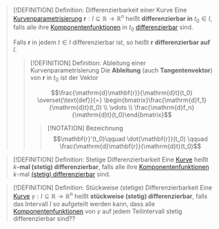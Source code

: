 >[!DEFINITION] Definition: Differenzierbarkeit einer Kurve
>Eine [Kurvenparametrisierung](../Kurve.md) $\mathbf{r}: I \subseteq \mathbb{R} \to \mathbb{R}^n$ heißt **differenzierbar in** $t_0\in I$, falls alle ihre [Komponentenfunktionen](../../Reelle%20Funktion%20mehrerer%20Veränderlicher.md) in $t_0$ [differenzierbar](../../../../Eindimensionale%20Analysis/Differentiation/Ableitung%20und%20Differenzierbarkeit.md) sind.
>
>Falls $\mathbf{r}$ in jedem $t\in I$ differenzierbar ist, so heißt $\mathbf{r}$ **differenzierbar auf** $I$.
>
>>[!DEFINITION] Definition: Ableitung einer Kurvenparametrisierung
>>Die **Ableitung** (auch **Tangentenvektor**) von $\mathbf{r}$ in $t_0$ ist der Vektor
>>
>>$$\frac{\mathrm{d}\mathbf{r}}{\mathrm{d}t}(t_0) \overset{\text{def}}{=} \begin{bmatrix}\frac{\mathrm{d}f_1}{\mathrm{d}t}(t_0) \\ \vdots \\ \frac{\mathrm{d}f_n}{\mathrm{d}t}(t_0)\end{bmatrix}$$
>>
>>
>>>[!NOTATION] Bezeichnung
>>>$$\mathbf{r}'(t_0)\qquad \dot{\mathbf{r}}(t_0) \qquad \frac{\mathrm{d}\mathbf{r}}{\mathrm{d}t}(t_0)$$


>[!DEFINITION] Definition: Stetige Differenzierbarkeit
>Eine [Kurve](../Kurve.md) heißt $k$**-mal (stetig) differenzierbar**, falls alle ihre [Komponentenfunktionen](../../Reelle%20Funktion%20mehrerer%20Veränderlicher.md) $k$-mal [(stetig) differenzierbar](../../../../Eindimensionale%20Analysis/Differentiation/Ableitung%20und%20Differenzierbarkeit.md) sind.

>[!DEFINITION] Definition: Stückweise (stetige) Differenzierbarkeit
>Eine [Kurve](../Kurve.md) $\gamma:I\subseteq \mathbb{R}\to\mathbb{R}^n$ heißt **stückweise (stetig) differenzierbar**,  falls das Intervall $I$ so aufgeteilt werden kann, dass alle [Komponentenfunktionen](../../Reelle%20Funktion%20mehrerer%20Veränderlicher.md) von $\gamma$ auf jedem Teilintervall stetig differenzierbar sind??